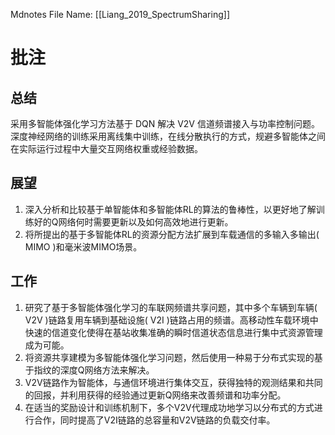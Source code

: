  Mdnotes File Name: [[Liang_2019_SpectrumSharing]]

# 批注
## 总结
采用多智能体强化学习方法基于 DQN 解决 V2V 信道频谱接入与功率控制问题。
深度神经网络的训练采用离线集中训练，在线分散执行的方式，规避多智能体之间在实际运行过程中大量交互网络权重或经验数据。

## 展望
1.  深入分析和比较基于单智能体和多智能体RL的算法的鲁棒性，以更好地了解训练好的Q网络何时需要更新以及如何高效地进行更新。
2.  将所提出的基于多智能体RL的资源分配方法扩展到车载通信的多输入多输出( MIMO )和毫米波MIMO场景。

## 工作
1.  研究了基于多智能体强化学习的车联网频谱共享问题，其中多个车辆到车辆( V2V )链路复用车辆到基础设施( V2I )链路占用的频谱。高移动性车载环境中快速的信道变化使得在基站收集准确的瞬时信道状态信息进行集中式资源管理成为可能。
2.  将资源共享建模为多智能体强化学习问题，然后使用一种易于分布式实现的基于指纹的深度Q网络方法来解决。
3.  V2V链路作为智能体，与通信环境进行集体交互，获得独特的观测结果和共同的回报，并利用获得的经验通过更新Q网络来改善频谱和功率分配。
4.  在适当的奖励设计和训练机制下，多个V2V代理成功地学习以分布式的方式进行合作，同时提高了V2I链路的总容量和V2V链路的负载交付率。